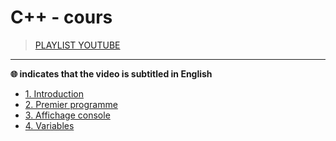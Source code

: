 # C++ - cours

> [PLAYLIST YOUTUBE](https://www.youtube.com/playlist?list=PLrSOXFDHBtfFKOzlm5iCBeXDTLxXdmxpx)

---

**🌐 indicates that the video is subtitled in English**

+ [1. Introduction](https://www.youtube.com/watch?v=f3UVQPbw32w)
+ [2. Premier programme](https://www.youtube.com/watch?v=FjG4HYo-Jm0)
+ [3. Affichage console](https://www.youtube.com/watch?v=lS4sXuTXkyI)
+ [4. Variables](#)
